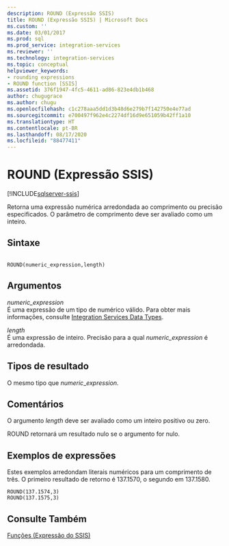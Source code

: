 ```yaml
---
description: ROUND (Expressão SSIS)
title: ROUND (Expressão SSIS) | Microsoft Docs
ms.custom: ''
ms.date: 03/01/2017
ms.prod: sql
ms.prod_service: integration-services
ms.reviewer: ''
ms.technology: integration-services
ms.topic: conceptual
helpviewer_keywords:
- rounding expressions
- ROUND function [SSIS]
ms.assetid: 376f1947-4fc5-4611-ad86-823e4db1b468
author: chugugrace
ms.author: chugu
ms.openlocfilehash: c1c278aaa5dd1d3b48d6e279b7f142750e4e77ad
ms.sourcegitcommit: e700497f962e4c2274df16d9e651059b42ff1a10
ms.translationtype: HT
ms.contentlocale: pt-BR
ms.lasthandoff: 08/17/2020
ms.locfileid: "88477411"
---
```

# <a name="round-ssis-expression"></a>ROUND (Expressão SSIS)

[!INCLUDE[sqlserver-ssis](../../includes/applies-to-version/sqlserver-ssis.md)]


  Retorna uma expressão numérica arredondada ao comprimento ou precisão especificados. O parâmetro de comprimento deve ser avaliado como um inteiro.  
  
## <a name="syntax"></a>Sintaxe  
  
```  
  
ROUND(numeric_expression,length)  
```  
  
## <a name="arguments"></a>Argumentos  
 *numeric_expression*  
 É uma expressão de um tipo de numérico válido. Para obter mais informações, consulte [Integration Services Data Types](../../integration-services/data-flow/integration-services-data-types.md).  
  
 *length*  
 É uma expressão de inteiro. Precisão para a qual *numeric_expression* é arredondada.  
  
## <a name="result-types"></a>Tipos de resultado  
 O mesmo tipo que *numeric*_*expression.*  
  
## <a name="remarks"></a>Comentários  
 O argumento *length* deve ser avaliado como um inteiro positivo ou zero.  
  
 ROUND retornará um resultado nulo se o argumento for nulo.  
  
## <a name="expression-examples"></a>Exemplos de expressões  
 Estes exemplos arredondam literais numéricos para um comprimento de três. O primeiro resultado de retorno é 137.1570, o segundo em 137.1580.  
  
```  
ROUND(137.1574,3)  
ROUND(137.1575,3)  
```  
  
## <a name="see-also"></a>Consulte Também  
 [Funções &#40;Expressão do SSIS&#41;](../../integration-services/expressions/functions-ssis-expression.md)  
  
  
